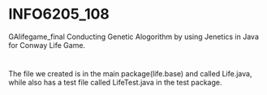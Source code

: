 # INFO6205_108
GAlifegame_final
Conducting Genetic Alogorithm by using Jenetics in Java for Conway Life Game. 

#
The file we created is in the main package(life.base) and called Life.java, while also has a test file called LifeTest.java in the test package. 
